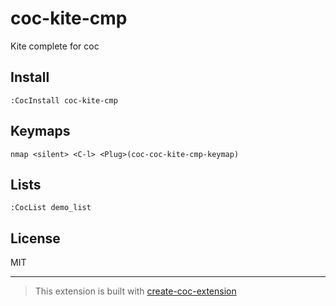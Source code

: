 # coc-kite-cmp

Kite complete for coc

## Install

`:CocInstall coc-kite-cmp`

## Keymaps

`nmap <silent> <C-l> <Plug>(coc-coc-kite-cmp-keymap)`

## Lists

`:CocList demo_list`

## License

MIT

---

> This extension is built with [create-coc-extension](https://github.com/fannheyward/create-coc-extension)
